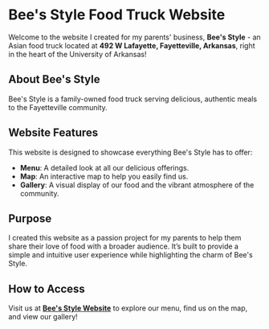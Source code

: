 # Bee's Style Food Truck Website

Welcome to the website I created for my parents' business, **Bee's Style** - an Asian food truck located at **492 W Lafayette, Fayetteville, Arkansas**, right in the heart of the University of Arkansas!

## About Bee's Style

Bee's Style is a family-owned food truck serving delicious, authentic meals to the Fayetteville community. 

## Website Features

This website is designed to showcase everything Bee's Style has to offer:

- **Menu**: A detailed look at all our delicious offerings.
- **Map**: An interactive map to help you easily find us.
- **Gallery**: A visual display of our food and the vibrant atmosphere of the community.

## Purpose

I created this website as a passion project for my parents to help them share their love of food with a broader audience. It’s built to provide a simple and intuitive user experience while highlighting the charm of Bee's Style.

## How to Access

Visit us at **[Bee's Style Website](https://beesstylear.com/)** to explore our menu, find us on the map, and view our gallery!

